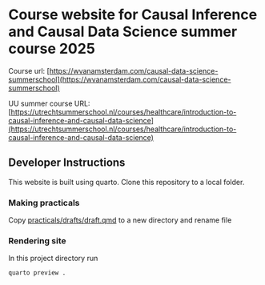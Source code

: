 # Course website for Causal Inference and Causal Data Science summer course 2025

Course url: [https://wvanamsterdam.com/causal-data-science-summerschool](https://wvanamsterdam.com/causal-data-science-summerschool)

UU summer course URL: [https://utrechtsummerschool.nl/courses/healthcare/introduction-to-causal-inference-and-causal-data-science](https://utrechtsummerschool.nl/courses/healthcare/introduction-to-causal-inference-and-causal-data-science)

## Developer Instructions

This website is built using quarto.
Clone this repository to a local folder.

### Making practicals

Copy [practicals/drafts/draft.qmd](./practicals/drafts/draft.qmd) to a new directory and rename file

### Rendering site

In this project directory run

```
quarto preview .
```
